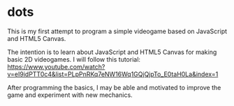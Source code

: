 # dots
This is my first attempt to program a simple videogame based on JavaScript and HTML5 Canvas.

The intention is to learn about JavaScript and HTML5 Canvas for making basic 2D videogames. I will follow this tutorial: https://www.youtube.com/watch?v=eI9idPTT0c4&list=PLpPnRKq7eNW16Wq1GQjQjpTo_E0taH0La&index=1

After programming the basics, I may be able and motivated to improve the game and experiment with new mechanics.


